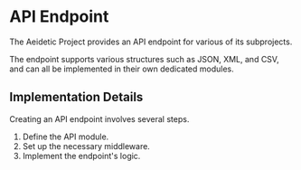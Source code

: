 # API Endpoint

The Aeidetic Project provides an API endpoint for various of its subprojects.

The endpoint supports various structures such as JSON, XML, and CSV, and can all be implemented in their own dedicated modules.

## Implementation Details

Creating an API endpoint involves several steps.

1. Define the API module.
2. Set up the necessary middleware.
3. Implement the endpoint's logic.
